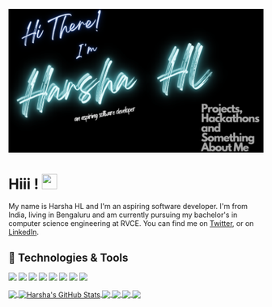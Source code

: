 [![Header](harsha.png "Header")](https://martinheinz.dev/)

# Hiii ! <img src="https://raw.githubusercontent.com/MartinHeinz/MartinHeinz/master/wave.gif" width="30px" height="30px" />

My name is Harsha HL and I'm an aspiring software developer. I'm from India, living in Bengaluru and am currently pursuing my bachelor's in computer science engineering at RVCE. You can find me on [Twitter](https://twitter.com/hl_harsha),  or on [LinkedIn](https://www.linkedin.com/in/harsha-hl-3b4b79208/).

## 🔧 Technologies & Tools
![](https://img.shields.io/badge/OS-Linux-informational?style=flat&logo=linux&logoColor=white&color=80e27e)
![](https://img.shields.io/badge/Editor-IntelliJ_IDEA-informational?style=flat&logo=intellij-idea&logoColor=white&color=80e27e)
![](https://img.shields.io/badge/Code-Python-informational?style=flat&logo=python&logoColor=white&color=80e27e)
![](https://img.shields.io/badge/Code-JavaScript-informational?style=flat&logo=javascript&logoColor=white&color=80e27e)
![](https://img.shields.io/badge/Code-Java-informational?style=flat&logo=java&logoColor=white&color=80e27e)
![](https://img.shields.io/badge/Code-Ecl-informational?style=flat&logo=ecl&logoColor=white&color=80e27e)
![](https://img.shields.io/badge/Code-React-informational?style=flat&logo=react.js&logoColor=white&color=80e27e)
![](https://img.shields.io/badge/Shell-Bash-informational?style=flat&logo=gnu-bash&logoColor=white&color=80e27e)


<a href="https://github.com/harsha-hl/harsha-hl">
  <img align="center" src="https://github-readme-stats.vercel.app/api/top-langs/?username=harsha-hl&hide=css,python,html&title_color=ffffff&text_color=cccccc&icon_color=80e27e&bg_color=000000&langs_count=3" />
</a>
<a href="https://github.com/harsha-hl/harsha-hl">
  <img align="center" src="https://github-readme-stats.vercel.app/api?username=harsha-hl&show_icons=true&line_height=27&count_private=true&title_color=ffffff&text_color=cccccc&icon_color=80e27e&bg_color=000000" alt="Harsha's GitHub Stats" />
</a>
<a href="https://github.com/harsha-hl/CS50_Final_Project">
  <img align="center" src="https://github-readme-stats.vercel.app/api/pin/?username=harsha-hl&repo=CS50_Final_Project&title_color=ffffff&text_color=cccccc&icon_color=80e27e&bg_color=000000" />
</a>
<a href="https://github.com/harsha-hl/Huffman_Coding">
  <img align="center" src="https://github-readme-stats.vercel.app/api/pin/?username=harsha-hl&repo=Huffman_Coding&title_color=ffffff&text_color=cccccc&icon_color=80e27e&bg_color=000000" />
</a> 
<a href="https://github.com/harsha-hl/Blockchain-Hackathon">
  <img align="center" src="https://github-readme-stats.vercel.app/api/pin/?username=harsha-hl&repo=Blockchain-Hackathon&title_color=ffffff&text_color=cccccc&icon_color=80e27e&bg_color=000000" />
</a> 
<a href="https://github.com/harsha-hl/HPCC-Hackathon">
  <img align="center" src="https://github-readme-stats.vercel.app/api/pin/?username=harsha-hl&repo=HPCC-Hackathon&title_color=ffffff&text_color=cccccc&icon_color=80e27e&bg_color=000000" />
</a> 
<!-- links to social media icons -->

<!-- icons with padding -->

[1.1]: http://i.imgur.com/tXSoThF.png (twitter icon with padding)
[2.1]: http://i.imgur.com/0o48UoR.png (github icon with padding)

<!-- icons without padding -->

[1.2]: http://i.imgur.com/wWzX9uB.png (twitter icon without padding)
[2.2]: http://i.imgur.com/9I6NRUm.png (github icon without padding)
[3.2]: https://raw.githubusercontent.com/MartinHeinz/MartinHeinz/master/linkedin-3-16.png (LinkedIn icon without padding)


<!-- links to your social media accounts -->

[1]: https://twitter.com/Martin_Heinz_
[2]: https://github.com/MartinHeinz
[3]: https://www.linkedin.com/in/heinz-martin/


<!-- Resources -->
<!-- Icons: https://simpleicons.org/ -->
<!-- GitHub Stats: https://github.com/anuraghazra/github-readme-stats -->
<!-- Emojis: https://emojipedia.org/emoji/ -->
<!-- HTML Emojis: https://www.fileformat.info/index.htm -->
<!-- Shields: https://shields.io/ -->
<!-- Awesome GitHub Profile README: https://github.com/abhisheknaiidu/awesome-github-profile-readme -->
